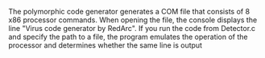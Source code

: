 The polymorphic code generator generates a COM file that consists of 8 x86 processor commands. 
When opening the file, the console displays the line "Virus code generator by RedArc".
If you run the code from Detector.c and specify the path to a file, the program emulates the operation of the processor and determines whether the same line is output
